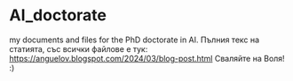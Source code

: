 # AI_doctorate
my documents and files for the PhD doctorate in AI. 
Пълния текс на статията, със всички файлове е тук: https://anguelov.blogspot.com/2024/03/blog-post.html 
Сваляйте на Воля! :)
